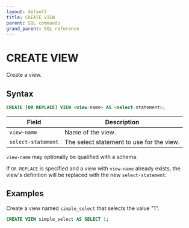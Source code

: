 ```yaml
---
layout: default
title: CREATE VIEW
parent: SQL commands
grand_parent: SQL reference
---
```


# CREATE VIEW

Create a view.

## Syntax

```sql
CREATE [OR REPLACE] VIEW <view-name> AS <select-statement>;
```

| Field              | Description                               |
| ------------------ | ----------------------------------------- |
| `view-name`        | Name of the view.                         |
| `select-statement` | The select statement to use for the view. |

`view-name` may optionally be qualified with a schema.

If `OR REPLACE` is specified and a view with `view-name` already exists, the
view's definition will be replaced with the new `select-statement`.

## Examples

Create a view named `simple_select` that selects the value "1".

```sql
CREATE VIEW simple_select AS SELECT 1;
```
